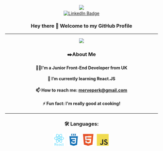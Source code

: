 
<div id="header" align="center">
  <img src="https://sdk.bitmoji.com/render/panel/20054902-100378783928_1-s5-v1.png?transparent=1&palette=1&scale=2" width="130"/>
  <div id="badges">
  <a href="https://www.linkedin.com/in/merve-perk/">
    <img src="https://img.shields.io/badge/LinkedIn-blue?style=for-the-badge&logo=linkedin&logoColor=white" alt="LinkedIn Badge"/>
  </a>
  
### Hey there :wave: Welcome to my GitHub Profile

<hr>
<div id="banner" align="center">
<img src="https://img.freepik.com/free-vector/freelancer-working-laptop-her-house_1150-35054.jpg?w=1060&t=st=1672919658~exp=1672920258~hmac=f47fcef60610801f6cad5eaf1ff13590901b4fffc5b0c81ee5552210091d8786" width="350px"/>
</div>

### :black_nib:About Me
#### :woman_technologist:I'm a Junior Front-End Developer from UK
#### 🌱 I’m currently learning React.JS
#### 📫 How to reach me: merveperk@gmail.com
#### ⚡ Fun fact: I'm really good at cooking!
<hr>

### :hammer_and_wrench: Languages:

<div>
  <img src="https://github.com/devicons/devicon/blob/master/icons/react/react-original-wordmark.svg" title="React" alt="React" width="40" height="40"/>&nbsp;
  <img src="https://github.com/devicons/devicon/blob/master/icons/css3/css3-plain-wordmark.svg"  title="CSS3" alt="CSS" width="40" height="40"/>&nbsp;
  <img src="https://github.com/devicons/devicon/blob/master/icons/html5/html5-original.svg" title="HTML5" alt="HTML" width="40" height="40"/>&nbsp;
  <img src="https://github.com/devicons/devicon/blob/master/icons/javascript/javascript-original.svg" title="JavaScript" alt="JavaScript" width="40" height="40"/>&nbsp;
</div>
